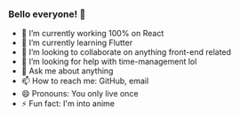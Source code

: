 ### Bello everyone! 👋

- 🔭 I’m currently working 100% on React
- 🌱 I’m currently learning Flutter
- 👯 I’m looking to collaborate on anything front-end related
- 🤔 I’m looking for help with time-management lol
- 💬 Ask me about anything
- 📫 How to reach me: GitHub, email
- 😄 Pronouns: You only live once
- ⚡ Fun fact: I'm into anime

<!--
**kelokchan/kelokchan** is a ✨ _special_ ✨ repository because its `README.md` (this file) appears on your GitHub profile.

Here are some ideas to get you started:

- 🔭 I’m currently working on ...
- 🌱 I’m currently learning ...
- 👯 I’m looking to collaborate on ...
- 🤔 I’m looking for help with ...
- 💬 Ask me about ...
- 📫 How to reach me: ...
- 😄 Pronouns: ...
- ⚡ Fun fact: ...
-->
